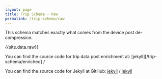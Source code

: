 ```yaml
---
layout: page
title: Trip Schema - Raw
permalink: /trip-schema/raw
---
```


This schema matches exactly what comes from the device post de-compression. 

{{site.data.raw}}


You can find the source code for trip data post enrichment at:
[jekyll][/trip-schema/enriched] /

You can find the source code for Jekyll at GitHub:
[jekyll][jekyll-organization] /
[jekyll](https://github.com/jekyll/jekyll)


[jekyll-organization]: https://github.com/jekyll
